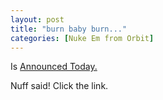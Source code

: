 ```yaml
---
layout: post
title: "burn baby burn..."
categories: [Nuke Em from Orbit]
---
```

Is <a href="http://www.nvidia.com" target="linkframe">Announced Today.</a>

Nuff said! Click the link.



